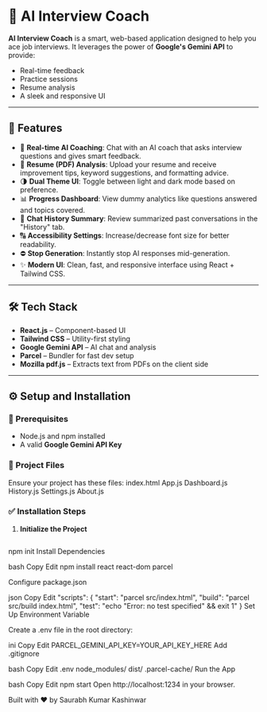 # 🤖 AI Interview Coach

**AI Interview Coach** is a smart, web-based application designed to help you ace job interviews. It leverages the power of **Google's Gemini API** to provide:

- Real-time feedback  
- Practice sessions  
- Resume analysis  
- A sleek and responsive UI  

---

## 🚀 Features

- 🧠 **Real-time AI Coaching**: Chat with an AI coach that asks interview questions and gives smart feedback.
- 📄 **Resume (PDF) Analysis**: Upload your resume and receive improvement tips, keyword suggestions, and formatting advice.
- 🌗 **Dual Theme UI**: Toggle between light and dark mode based on preference.
- 📊 **Progress Dashboard**: View dummy analytics like questions answered and topics covered.
- 🧾 **Chat History Summary**: Review summarized past conversations in the "History" tab.
- 🔠 **Accessibility Settings**: Increase/decrease font size for better readability.
- ⛔ **Stop Generation**: Instantly stop AI responses mid-generation.
- ✨ **Modern UI**: Clean, fast, and responsive interface using React + Tailwind CSS.

---

## 🛠️ Tech Stack

- **React.js** – Component-based UI  
- **Tailwind CSS** – Utility-first styling  
- **Google Gemini API** – AI chat and analysis  
- **Parcel** – Bundler for fast dev setup  
- **Mozilla pdf.js** – Extracts text from PDFs on the client side  

---

## ⚙️ Setup and Installation

### 🔧 Prerequisites

- Node.js and npm installed  
- A valid **Google Gemini API Key**

### 📁 Project Files

Ensure your project has these files:
index.html
App.js
Dashboard.js
History.js
Settings.js
About.js

### ✅ Installation Steps

1. **Initialize the Project**
   ```bash
npm init
Install Dependencies

bash
Copy
Edit
npm install react react-dom parcel

Configure package.json

json
Copy
Edit
"scripts": {
  "start": "parcel src/index.html",
  "build": "parcel src/build index.html",
  "test": "echo \"Error: no test specified\" && exit 1"
}
Set Up Environment Variable

Create a .env file in the root directory:

ini
Copy
Edit
PARCEL_GEMINI_API_KEY=YOUR_API_KEY_HERE
Add .gitignore

bash
Copy
Edit
.env
node_modules/
dist/
.parcel-cache/
Run the App

bash
Copy
Edit
npm start
Open http://localhost:1234 in your browser.

Built with ❤️ by Saurabh Kumar Kashinwar
